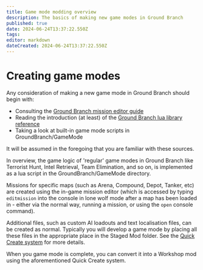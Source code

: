 ```yaml
---
title: Game mode modding overview
description: The basics of making new game modes in Ground Branch
published: true
date: 2024-06-24T13:37:22.550Z
tags: 
editor: markdown
dateCreated: 2024-06-24T13:37:22.550Z
---
```


# Creating game modes

Any consideration of making a new game mode in Ground Branch should begin with:

-   Consulting the [Ground Branch mission editor guide](/modding/mission-editor)
-   Reading the introduction (at least) of the [Ground Branch lua library reference](/modding/Lua-API)
-   Taking a look at built-in game mode scripts in GroundBranch/GameMode

It will be assumed in the foregoing that you are familiar with these sources.

In overview, the game logic of 'regular' game modes in Ground Branch like Terrorist Hunt, Intel Retrieval, Team Elimination, and so on, is implemented as a lua script in the GroundBranch/GameMode directory.

Missions for specific maps (such as Arena, Compound, Depot, Tanker, etc) are created using the in-game mission editor (which is accessed by typing `editmission` into the console in lone wolf mode after a map has been loaded in - either via the normal way, running a mission, or using the `open` console command).

Additional files, such as custom AI loadouts and text localisation files, can be created as normal. Typically you will develop a game mode by placing all these files in the appropriate place in the Staged Mod folder. See the [Quick Create system](/modding/quick-create) for more details.

When you game mode is complete, you can convert it into a Workshop mod using the aforementioned Quick Create system.
